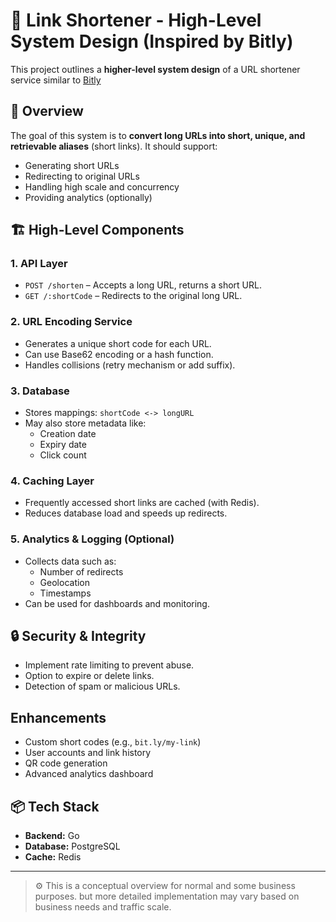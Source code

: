 # 🔗 Link Shortener - High-Level System Design (Inspired by Bitly)

This project outlines a **higher-level system design** of a URL shortener service similar to [Bitly](https://bitly.com)

## 🚀 Overview

The goal of this system is to **convert long URLs into short, unique, and retrievable aliases** (short links). It should support:

- Generating short URLs
- Redirecting to original URLs
- Handling high scale and concurrency
- Providing analytics (optionally)

## 🏗️ High-Level Components

### 1. API Layer

- `POST /shorten` – Accepts a long URL, returns a short URL.
- `GET /:shortCode` – Redirects to the original long URL.

### 2. URL Encoding Service

- Generates a unique short code for each URL.
- Can use Base62 encoding or a hash function.
- Handles collisions (retry mechanism or add suffix).

### 3. Database

- Stores mappings: `shortCode <-> longURL`
- May also store metadata like:
  - Creation date
  - Expiry date
  - Click count

### 4. Caching Layer

- Frequently accessed short links are cached (with Redis).
- Reduces database load and speeds up redirects.

### 5. Analytics & Logging (Optional)

- Collects data such as:
  - Number of redirects
  - Geolocation
  - Timestamps
- Can be used for dashboards and monitoring.

## 🔒 Security & Integrity

- Implement rate limiting to prevent abuse.
- Option to expire or delete links.
- Detection of spam or malicious URLs.

## Enhancements

- Custom short codes (e.g., `bit.ly/my-link`)
- User accounts and link history
- QR code generation
- Advanced analytics dashboard

## 📦 Tech Stack

- **Backend:** Go
- **Database:** PostgreSQL
- **Cache:** Redis

---

> ⚙️ This is a conceptual overview for normal and some business purposes. but more detailed implementation may vary based on business needs and traffic scale.
